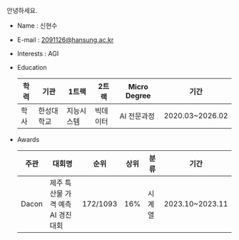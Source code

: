 안녕하세요.  

- Name : 신현수
- E-mail : 2091126@hansung.ac.kr 
- Interests : AGI
- Education
 
  |학력|기관|1트랙|2트랙|Micro Degree|기간|
  |---|---|---|---|---|---|
  |학사|한성대학교|지능시스템|빅데이터|AI 전문과정|2020.03~2026.02|

- Awards

  |주관|대회명|순위|상위|분류|기간|
  |---|------|----|----|---|---|
  |Dacon|제주 특산물 가격 예측 AI 경진대회|172/1093|16%|시계열|2023.10~2023.11|


